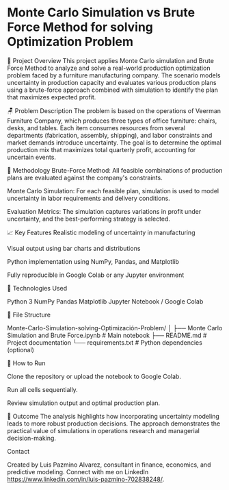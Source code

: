 # Monte Carlo Simulation vs Brute Force Method for solving Optimization Problem
📌 Project Overview
This project applies Monte Carlo simulation and Brute Force Method to analyze and solve a real-world production optimization problem faced by a furniture manufacturing company. The scenario models uncertainty in production capacity and evaluates various production plans using a brute-force approach combined with simulation to identify the plan that maximizes expected profit.

🪑 Problem Description
The problem is based on the operations of Veerman Furniture Company, which produces three types of office furniture: chairs, desks, and tables. Each item consumes resources from several departments (fabrication, assembly, shipping), and labor constraints and market demands introduce uncertainty. The goal is to determine the optimal production mix that maximizes total quarterly profit, accounting for uncertain events.

🧠 Methodology
Brute-Force Method: All feasible combinations of production plans are evaluated against the company's constraints.

Monte Carlo Simulation: For each feasible plan, simulation is used to model uncertainty in labor requirements and delivery conditions.

Evaluation Metrics: The simulation captures variations in profit under uncertainty, and the best-performing strategy is selected.

📈 Key Features
Realistic modeling of uncertainty in manufacturing

Visual output using bar charts and distributions

Python implementation using NumPy, Pandas, and Matplotlib

Fully reproducible in Google Colab or any Jupyter environment

🔧 Technologies Used

Python 3
NumPy
Pandas
Matplotlib
Jupyter Notebook / Google Colab

📂 File Structure

Monte-Carlo-Simulation-solving-Optimización-Problem/
│
├── Monte Carlo Simulation and Brute Force.ipynb   # Main notebook
├── README.md                                      # Project documentation
└── requirements.txt                               # Python dependencies (optional)

🚀 How to Run

Clone the repository or upload the notebook to Google Colab.

Run all cells sequentially.

Review simulation output and optimal production plan.

📌 Outcome
The analysis highlights how incorporating uncertainty modeling leads to more robust production decisions. The approach demonstrates the practical value of simulations in operations research and managerial decision-making.

 Contact

Created by Luis Pazmino Alvarez, consultant in finance, economics, and predictive modeling.
Connect with me on LinkedIn https://www.linkedin.com/in/luis-pazmino-702838248/.
